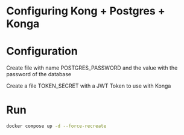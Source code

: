 # Configuring Kong + Postgres + Konga

# Configuration
Create file with name POSTGRES_PASSWORD and the value with the password of the database

Create a file TOKEN_SECRET with a JWT Token to use with Konga

# Run
```bash
docker compose up -d --force-recreate
```
